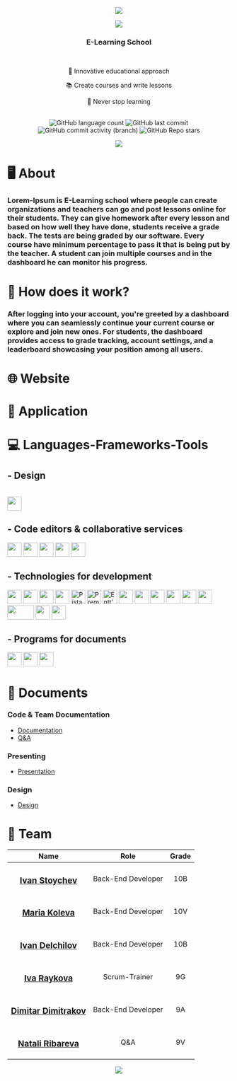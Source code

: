 <p align="center">
    <img src="https://cdn.discordapp.com/attachments/723998679400316949/1231161066483089459/gifchito-ezgif.com-crop-video.gif?ex=6635f318&is=66237e18&hm=510bd9b5a01920fe505a8604ab49b164beb1bc9e6732091e38640e3b29709225&">
</p>

<p align="center">
    <img src="https://cdn.discordapp.com/attachments/1191431375694336151/1231252414292693144/line.png?ex=662524ab&is=6623d32b&hm=fbf5e7b15cccd28954a93bf89ac7259c6738e0d3a30e82d927a0aa9888dade6f&">
</p>

<h3 align="center">E-Learning School</h3>
</br>

<div align="center">
    <p>🧩 Innovative educational approach</p>
    <p>📚 Create courses and write lessons</p>
    <p>👀 Never stop learning</p>
</div>

</br>

<div align="center">
    <img alt="GitHub language count" src="https://img.shields.io/github/languages/count/codingburgas/Lorem-Ipsum">
    <img alt="GitHub last commit" src="https://img.shields.io/github/last-commit/codingburgas/Lorem-Ipsum">
    <img alt="GitHub commit activity (branch)" src="https://img.shields.io/github/commit-activity/t/codingburgas/Lorem-Ipsum/dev">
    <img alt="GitHub Repo stars" src="https://img.shields.io/github/stars/codingburgas/Lorem-Ipsum">
</div>

<p align="center">
    <img src="https://cdn.discordapp.com/attachments/1191431375694336151/1231252414292693144/line.png?ex=662524ab&is=6623d32b&hm=fbf5e7b15cccd28954a93bf89ac7259c6738e0d3a30e82d927a0aa9888dade6f&">
</p>

# 🖥️ About

### Lorem-Ipsum is E-Learning school where people can create organizations and teachers can go and post lessons online for their students. They can give homework after every lesson and based on how well they have done, students receive a grade back. The tests are being graded by our software. Every course have minimum percentage to pass it that is being put by the teacher. A student can join multiple courses and in the dashboard he can monitor his progress.

# 🌴 How does it work?

### After logging into your account, you're greeted by a dashboard where you can seamlessly continue your current course or explore and join new ones. For students, the dashboard provides access to grade tracking, account settings, and a leaderboard showcasing your position among all users.

# 🌐 Website

# 🏅 Application

# 💻 Languages-Frameworks-Tools
## - Design
<br>
<div align="left">
   <img height="32" width="32" src="https://cdn.simpleicons.org/figma" />
</div>

## - Code editors & collaborative services
<div align="left">
    <img height="32" width="32" src="https://cdn.simpleicons.org/visualstudio"/>
    <img height="32" width="32" src="https://cdn.simpleicons.org/visualstudiocode"/>
    <img height="32" width="32" src="https://cdn.simpleicons.org/git"/>
    <img height="32" width="32" src="https://cdn.simpleicons.org/github/F5F5F7"/>
    <img height="32" width="32" src="https://cdn.simpleicons.org/microsoftteams"/>
</div>

## - Technologies for development
<div align="left">
  <img height="32" width="32" src="https://cdn.simpleicons.org/cplusplus"/>
  <img height="32" width="32" src="https://cdn.simpleicons.org/python"/>
  <img height="32" width="32" src="https://cdn.simpleicons.org/raylib/F5F5F7"/>
  <img height="32" width="32" src="https://cdn.simpleicons.org/microsoftazure"/>
  <img height="32" width="32" src="https://cdn.discordapp.com/attachments/1191431375694336151/1231281062546505759/logo.png?ex=663662d9&is=6623edd9&hm=e612badabf02b7003cd6cc319d3c5f045a2ad21f78d081c0c94455e67d5d5ebf&" alt="Pistache's logo"/>
  <img height="32" width="32" src="https://cdn.discordapp.com/attachments/1191431375694336151/1231281443540570234/premake-logo.png?ex=66366334&is=6623ee34&hm=b943e919cc7c87c95ca7f36959a7a8b9ae804fcff1db32e23732689099ede84e&" alt="Premake's logo"/>
  <img height="32"  src="https://cdn.discordapp.com/attachments/1191431375694336151/1231282249127952455/image-removebg-preview_-_2024-04-20T193559.368.png?ex=663663f4&is=6623eef4&hm=bbc84d8fb08a1ca22daf599c663f9d9bf7f057e5746259e9f55106771dee5fc3&" alt="Entt's logo"/>
  <img height="32" width="32" src="https://static-00.iconduck.com/assets.00/pgadmin-icon-2048x2048-rxk8ydpt.png"/>
  <img height="32" width="32" src="https://cdn.simpleicons.org/react"/> 
  <img height="32" width="32" src="https://cdn.simpleicons.org/tailwindcss"/>
  <img height="32" width="32" src="https://cdn.simpleicons.org/rider/F5F5F7/">
  <img height="32" width="32" src="https://cdn.simpleicons.org/postman"/>
  <img height="32" width="32" src="https://cdn.simpleicons.org/docker"/>
  <img height="32" width="60" src="https://asset.brandfetch.io/id01c95myA/idGj8WMnt3.png"/>
  <img height="32" width="32" src="https://seeklogo.com/images/J/jwt-logo-65D86B4640-seeklogo.com.png"/>
  <img height="32" width="32" src="https://cdn.discordapp.com/attachments/1191431375694336151/1231985435618840627/image-removebg-preview_-_2024-04-22T180942.429.png?ex=6627cf59&is=66267dd9&hm=cee3c7d24b78fe4fc2f44e4028beeb19bc1c3fce5fb4e1c94ac83f55c27cbdd4&"/>
</div>

## - Programs for documents
<div align="left">
  <img height="32" width="32" src="https://cdn.simpleicons.org/microsoftword"/>
  <img height="32" width="32" src="https://cdn.simpleicons.org/microsoftpowerpoint"/>
  <img height="32" width="32" src="https://cdn.simpleicons.org/microsoftexcel"/>
</div>

# 📁 Documents
### Code & Team Documentation
  - [Documentation](https://codingburgas-my.sharepoint.com/:w:/g/personal/idraykova22_codingburgas_bg/EaqFxGSvrFBAqIKtwpkc3JEBSKqjUfGsejoEukjH6Yq2ng?e=0nz1z8)
  - [Q&A](https://codingburgas-my.sharepoint.com/:x:/g/personal/idraykova22_codingburgas_bg/EWib-PevldVIilbSoojUj_ABTMtz-8Mudth2VpgTc4Z_ZA?e=FRbtFO)

### Presenting
  - [Presentation](https://codingburgas-my.sharepoint.com/:p:/g/personal/idraykova22_codingburgas_bg/EbZ2ANAu0HVBtlK0nTONdnoBBAtj9xRHce-3kWe-f5KZig?e=iBhM3C)
    
### Design
  - [Design](https://github.com/codingburgas/Lorem-Ipsum/blob/docs/Lorem-Ipsum.fig)

# 👥 Team

| Name | Role | Grade |
| :---:   | :---: | :---: |
|  <h3><a href = "https://github.com/IYStoychev21">Ivan Stoychev</a></h3> | Back-End Developer | 10B |
| <h3><a href = "https://github.com/">Maria Koleva</a></h3> | Back-End Developer | 10V |
| <h3><a href = "https://github.com/ISDelchilov21">Ivan Delchilov</a></h3> |  Back-End Developer  | 10B |
|  <h3><a href = "https://github.com/IDRaykova22">Iva Raykova</a></h3> | Scrum-Trainer | 9G |
| <h3><a href = "https://github.com/dpdimitrakov22">Dimitar Dimitrakov</a></h3> | Back-End Developer  | 9A |
| <h3><a href = "https://github.com/niribareva22">Natali Ribareva</a></h3> | Q&A | 9V |

<p align="center">
    <img src="https://cdn.discordapp.com/attachments/1191431375694336151/1231252414292693144/line.png?ex=662524ab&is=6623d32b&hm=fbf5e7b15cccd28954a93bf89ac7259c6738e0d3a30e82d927a0aa9888dade6f&">
</p>
